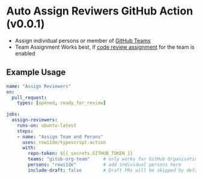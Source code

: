 
# Auto Assign Reviwers GitHub Action (v0.0.1)
- Assign individual persons or member of [GitHub Teams](https://help.github.com/en/github/setting-up-and-managing-organizations-and-teams/organizing-members-into-teams) 
- Team Assignment Works best, if [code review assignment](https://help.github.com/en/github/setting-up-and-managing-organizations-and-teams/managing-code-review-assignment-for-your-team) for the team is enabled

## Example Usage
```yaml
name: "Assign Reviewers"
on:  
  pull_request:
    types: [opened, ready_for_review]
     
jobs:
  assign-reviewers:
    runs-on: ubuntu-latest
    steps:
    - name: "Assign Team and Perons"
      uses: rowi1de/typescript-action
      with:
        repo-token: ${{ secrets.GITHUB_TOKEN }}
        teams: "gitub-org-team"     # only works for GitHub Organisation/Teams
        persons: "rowi1de"          # add individual persons here 
        include-draft: false        # Draft PRs will be skipped by default, enable if you need it 
````